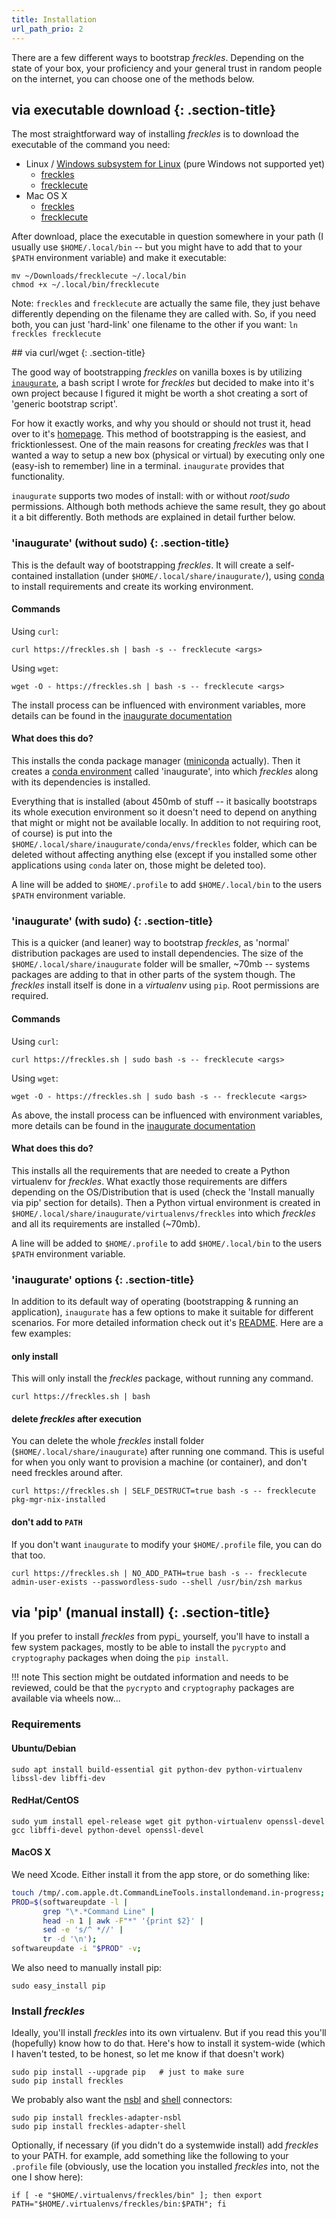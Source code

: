 ```yaml
---
title: Installation
url_path_prio: 2
---
```


There are a few different ways to bootstrap *freckles*. Depending on the state of your box, your proficiency and your general trust in random people on the internet, you can choose one of the methods below.

## via executable download {: .section-title}
<div class="section-block" markdown="1">

The most straightforward way of installing *freckles* is to download the executable of the command you need:

- Linux / [Windows subsystem for Linux](https://en.wikipedia.org/wiki/Windows_Subsystem_for_Linux) (pure Windows not supported yet)
    - [freckles](https://pkgs.frkl.io/downloads/linux-gnu/freckles)
    - [frecklecute](https://pkgs.frkl.io/downloads/linux-gnu/frecklecute)
- Mac OS X
    - [freckles](https://pkgs.frkl.io/downloads/darwin15/freckles)
    - [frecklecute](https://pkgs.frkl.io/downloads/darwin15/frecklecute)
  

After download, place the executable in question somewhere in your path (I usually use ``$HOME/.local/bin`` -- but you might have to add that to your ``$PATH`` environment variable) and make it executable:

```
mv ~/Downloads/frecklecute ~/.local/bin
chmod +x ~/.local/bin/frecklecute
```
  
Note: ``freckles`` and ``frecklecute`` are actually the same file, they just behave differently depending on the filename they are called with. So, if you need both, you can just 'hard-link' one filename to the other if you  want: ``ln freckles frecklecute``
 
</div>
## via curl/wget {: .section-title}
<div class="section-block" markdown="1">

The good way of bootstrapping *freckles* on vanilla boxes is by utilizing [``inaugurate``](https://gitlab.com/frkl/inaugurate), a bash script I wrote for *freckles* but decided to make into it's own project because I figured it might be worth a shot creating a sort of 'generic bootstrap script'.

For how it exactly works, and why you should or should not trust it, head over to it's [homepage](https://gitlab.com/frkl/inaugurate). This method of bootstrapping is the easiest, and fricktionlessest. One of the main reasons for creating *freckles* was that I wanted a way to setup a new box (physical or virtual) by executing only one (easy-ish to remember) line in a terminal. ``inaugurate`` provides that functionality.

``inaugurate`` supports two modes of install: with or without *root*/*sudo* permissions. Although both methods achieve the same result, they go about it a bit differently. Both methods are explained in detail further below.

### 'inaugurate' (without sudo) {: .section-title} 
<div class="section-block" markdown="1">



This is the default way of bootstrapping *freckles*. It will create a self-contained installation (under ``$HOME/.local/share/inaugurate/``), using [conda](https://conda.io/) to install requirements and create its working environment.

#### Commands

Using `curl`:

```
curl https://freckles.sh | bash -s -- frecklecute <args>
```

Using `wget`:

```
wget -O - https://freckles.sh | bash -s -- frecklecute <args>
```

The install process can be influenced with environment variables, more details can be found in the [inaugurate documentation](https://gitlab.com/frkl/inaugurate#environment-variables)

#### What does this do?


This installs the conda package manager ([miniconda](https://conda.io/miniconda.html) actually). Then it creates a [conda environment](https://conda.io/docs/using/envs.html) called 'inaugurate', into which *freckles* along with its dependencies is installed.

Everything that is installed (about 450mb of stuff -- it basically bootstraps its whole execution environment so it doesn't need to depend on anything that might or might not be available locally. In addition to not requiring root, of course) is put into the ``$HOME/.local/share/inaugurate/conda/envs/freckles`` folder, which can be deleted without affecting anything else (except if you installed some other applications using `conda` later on, those might be deleted too).

A line will be added to ``$HOME/.profile`` to add ``$HOME/.local/bin`` to the users ``$PATH`` environment variable.

</div>

### 'inaugurate' (with sudo) {: .section-title} 
<div class="section-block" markdown="1">


This is a quicker (and leaner) way to bootstrap *freckles*, as 'normal' distribution packages are used to install dependencies. The size of the ``$HOME/.local/share/inaugurate`` folder will be smaller, ~70mb -- systems packages are adding to that in other parts of the system though. The *freckles* install itself is done in a *virtualenv* using `pip`. Root permissions are required.

#### Commands

Using `curl`:

```console
curl https://freckles.sh | sudo bash -s -- frecklecute <args>
```

Using `wget`:

```console
wget -O - https://freckles.sh | sudo bash -s -- frecklecute <args>
```

As above, the install process can be influenced with environment variables, more details can be found in the [inaugurate documentation](https://gitlab.com/frkl/inaugurate#environment-variables)

#### What does this do?

This installs all the requirements that are needed to create a Python virtualenv for *freckles*. What exactly those requirements are differs depending on the OS/Distribution that is used (check the 'Install manually via pip' section for details). Then a Python virtual environment is created in ``$HOME/.local/share/inaugurate/virtualenvs/freckles`` into which *freckles* and all its requirements are installed (~70mb).

A line will be added to ``$HOME/.profile`` to add ``$HOME/.local/bin`` to the users ``$PATH`` environment variable.
</div>

### 'inaugurate' options {: .section-title}
<div class="section-block" markdown="1">

In addition to its default way of operating (bootstrapping & running an application), ``inaugurate`` has a few options to make it suitable for different scenarios. For more
detailed information check out it's [README](https://gitlab.com/frkl/inaugurate#environment-variables). Here are a few examples:

#### only install

This will only install the *freckles* package, without running any command.

````console
curl https://freckles.sh | bash
````

#### delete *freckles* after execution

You can delete the whole *freckles* install folder (``$HOME/.local/share/inaugurate``) after running one command. This is useful for when you only want to provision a machine (or container), and don't need freckles around after.

```console
curl https://freckles.sh | SELF_DESTRUCT=true bash -s -- frecklecute pkg-mgr-nix-installed
```

#### don't add to ``PATH``

If you don't want ``inaugurate`` to modify your ``$HOME/.profile`` file, you can do that too.

```console
curl https://freckles.sh | NO_ADD_PATH=true bash -s -- frecklecute admin-user-exists --passwordless-sudo --shell /usr/bin/zsh markus
```

</div>
</div>

## via 'pip' (manual install) {: .section-title}
<div class="section-block" markdown="1">

If you prefer to install *freckles* from pypi_ yourself, you'll have to install a few system packages, mostly to be able to install the ``pycrypto`` and ``cryptography`` packages when doing the ``pip install``. 

!!! note
    This section might be outdated information and needs to be reviewed, could be that the ``pycrypto`` and ``cryptography`` packages are available via wheels now...

### Requirements

#### Ubuntu/Debian

```
sudo apt install build-essential git python-dev python-virtualenv libssl-dev libffi-dev
```

#### RedHat/CentOS

```
sudo yum install epel-release wget git python-virtualenv openssl-devel gcc libffi-devel python-devel openssl-devel
```

#### MacOS X

We need Xcode. Either install it from the app store, or do something like:

```bash
touch /tmp/.com.apple.dt.CommandLineTools.installondemand.in-progress;
PROD=$(softwareupdate -l |
       grep "\*.*Command Line" |
       head -n 1 | awk -F"*" '{print $2}' |
       sed -e 's/^ *//' |
       tr -d '\n');
softwareupdate -i "$PROD" -v;
```

We also need to manually install pip:

```
sudo easy_install pip
```

### Install *freckles*

Ideally, you'll install *freckles* into its own virtualenv. But if you read this you'll (hopefully) know how to do that. Here's how to install it system-wide (which I haven't tested, to be honest, so let me know if that doesn't work)

```
sudo pip install --upgrade pip   # just to make sure
sudo pip install freckles
```

We probably also want the [nsbl](https://gitlab.com/freckles-io/freckles-adapter-nsbl) and [shell](https://gitlab.com/freckles-io/freckles-adapter-shell) connectors:

```console
sudo pip install freckles-adapter-nsbl
sudo pip install freckles-adapter-shell
```

Optionally, if necessary (if you didn't do a systemwide install) add *freckles* to your PATH. for example, add something like the following to your ``.profile`` file (obviously, use the location you installed *freckles* into, not the one I show here):

```
if [ -e "$HOME/.virtualenvs/freckles/bin" ]; then export PATH="$HOME/.virtualenvs/freckles/bin:$PATH"; fi
```
</div>
